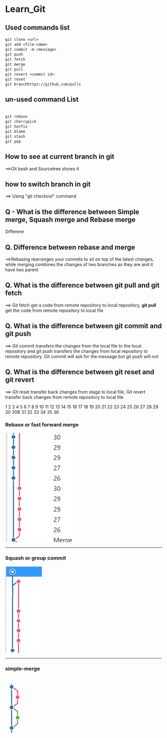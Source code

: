# Learn_Git

## Used commands list
```
git clone <url>
git add <file-name>
git commit -m <message>
git push
git fetch
git merge
git pull
git revert <commit id>
git reset 
git branchhttps://github.com/pulls
```


## un-used command List

```

git rebase
git cherrypick
git hotfix
git blame
git stash
git pop
```


## How to see at current branch in git
==>Git bash and Sourcetree shows it

## how to switch branch in git
==> Using "git checkout" command

## Q - What is the difference between Simple merge, Squash merge and Rebase merge

Differene

## Q. Difference between rebase and merge 
==>Rebasing rearranges your commits to sit on top of the latest changes, while merging combines the changes of two branches as they are and it have two parent 

## Q. What is the difference between git pull and git fetch
==> Git fetch get a code from remote repository to local repository, **git pull** get the code from remote repository to local file 

## Q. What is the difference between git commit and git push
==> Git commit transfers the changes from the local file to the local repository and git push transfers the changes from local repository to remote repository. 
Git commit will ask for the message but git push will not 

## Q. What is the difference between git reset and git revert
==> Git reset transfer back changes from stage to local file, Git revert transfer back changes from remote repository to local file 

1
2
3
4
5
6
7
8
9
10
11
12
13
14
15
16
17
18
19
20
21
22
23
24
25
26
27
28
29
30
30B
31
32
33
34
35
36


### Rebase or fast forward merge
![rebase](rebase-forward-merge.jpg)

---

### Squash or group commit
![rebase](squash-or-group-commit.jpg)

---

### simple-merge
![rebase](simple-merge.jpg)
=======

